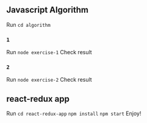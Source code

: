 ## Javascript Algorithm 
Run `cd algorithm`
### `1`

Run `node exercise-1` 
Check result
### `2`

Run `node exercise-2` 
Check result

## react-redux app

Run 
    `cd react-redux-app` 
    `npm install` 
    `npm start` 
Enjoy!
